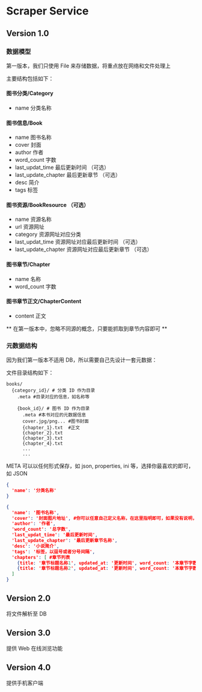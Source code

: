 # Scraper Service

## Version 1.0

### 数据模型

第一版本，我们只使用 File 来存储数据，将重点放在网络和文件处理上

主要结构包括如下：

#### 图书分类/Category

* name 分类名称


#### 图书信息/Book

* name 图书名称
* cover 封面
* author 作者
* word_count 字数
* last_updat_time 最后更新时间 （可选）
* last_update_chapter 最后更新章节 （可选）
* desc 简介
* tags 标签


#### 图书资源/BookResource （可选）

* name 资源名称
* url 资源网址
* category 资源网址对应分类
* last_updat_time 资源网址对应最后更新时间 （可选）
* last_update_chapter 资源网址对应最后更新章节 （可选）


#### 图书章节/Chapter

* name 名称
* word_count 字数


#### 图书章节正文/ChapterContent

* content 正文


** 在第一版本中，忽略不同源的概念，只要能抓取到章节内容即可 **

### 元数据结构

因为我们第一版本不适用 DB，所以需要自己先设计一套元数据：

文件目录结构如下：

```
books/
  {category_id}/ # 分类 ID 作为目录
    .meta #目录对应的信息，如名称等

    {book_id}/ # 图书 ID 作为目录
      .meta #本书对应的元数据信息
      cover.jpg/png... #图书封面
      {chapter_1}.txt  #正文
      {chapter_2}.txt
      {chapter_3}.txt
      {chapter_4}.txt
      ...
      ...
```


META 可以以任何形式保存，如 json, properties, ini 等，选择你最喜欢的即可，如 JSON

```json
{
  'name': '分类名称'
}
```


```json
{
  'name': '图书名称',
  'cover': '封面图片地址', #你可以任意自己定义名称，在这里指明即可，如果没有说明，会尝试读取目录夹中叫 cover.png/jpg/gif 的文件
  'author': '作者',
  'word_count': '总字数',
  'last_updat_time': '最后更新时间',
  'last_update_chapter': '最后更新章节名称',
  'desc': '小说简介',
  'tags': '标签，以逗号或者分号间隔',
  'chapters': [ #章节列表
    {title: '章节标题名称1', updated_at: '更新时间', word_count: '本章节字数', id: '对应章节文件编号'}，
    {title: '章节标题名称2', updated_at: '更新时间', word_count: '本章节字数', id: '对应章节文件编号'}
  ]
}
```

## Version 2.0

将文件解析至 DB

## Version 3.0

提供 Web 在线浏览功能

## Version 4.0

提供手机客户端